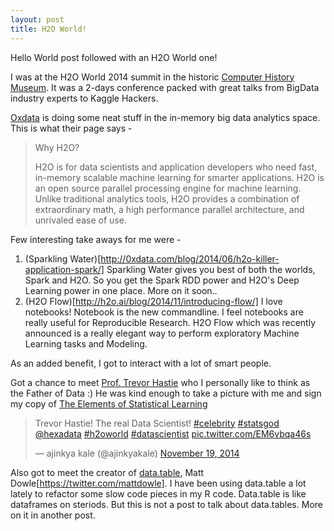 ```yaml
---
layout: post
title: H2O World!
---
```


Hello World post followed with an H2O World one!

I was at the H2O World 2014 summit in the historic [Computer History Museum](http://www.computerhistory.org/).
It was a 2-days conference packed with great talks from BigData industry experts to Kaggle Hackers.

[Oxdata](http://0xdata.com/) is doing some neat stuff in the in-memory big data analytics space. This is what their page says -

<blockquote>
Why H2O?

H2O is for data scientists and application developers who need fast, in-memory scalable machine learning for smarter applications. H2O is an open source parallel processing engine for machine learning. Unlike traditional analytics tools, H2O provides a combination of extraordinary math, a high performance parallel architecture, and unrivaled ease of use.
</blockquote>

Few interesting take aways for me were -

1. (Sparkling Water)[http://0xdata.com/blog/2014/06/h2o-killer-application-spark/]
	Sparkling Water gives you best of both the worlds, Spark and H2O. So you get the Spark RDD power and H2O's Deep Learning power in one place. More on it soon..
2. (H2O Flow)[http://h2o.ai/blog/2014/11/introducing-flow/]
	I love notebooks! Notebook is the new commandline.
	I feel notebooks are really useful for Reproducible Research. H2O Flow which was recently announced is a really elegant way to perform exploratory Machine Learning tasks and Modeling.

As an added benefit, I got to interact with a lot of smart people.

Got a chance to meet [Prof. Trevor Hastie](http://web.stanford.edu/~hastie/) who I personally like to think as the Father of Data :) He was kind enough to take a picture with me and sign my copy of [The Elements of Statistical Learning](http://www.amazon.com/exec/obidos/ASIN/0387952845/trevorhastie-20)

<blockquote class="twitter-tweet" lang="en"><p>Trevor Hastie! The real Data Scientist! <a href="https://twitter.com/hashtag/celebrity?src=hash">#celebrity</a> <a href="https://twitter.com/hashtag/statsgod?src=hash">#statsgod</a> <a href="https://twitter.com/hexadata">@hexadata</a> <a href="https://twitter.com/hashtag/h2oworld?src=hash">#h2oworld</a> <a href="https://twitter.com/hashtag/datascientist?src=hash">#datascientist</a> <a href="http://t.co/EM6vbqa46s">pic.twitter.com/EM6vbqa46s</a></p>&mdash; ajinkya kale (@ajinkyakale) <a href="https://twitter.com/ajinkyakale/status/535148287930925056">November 19, 2014</a></blockquote>
<script async src="//platform.twitter.com/widgets.js" charset="utf-8"></script>

Also got to meet the creator of [data.table](https://github.com/Rdatatable/data.table/wiki), Matt Dowle[https://twitter.com/mattdowle]. I have been using data.table a lot lately to refactor some slow code pieces in my R code. Data.table is like dataframes on steriods. But this is not a post to talk about data.tables. More on it in another post.


